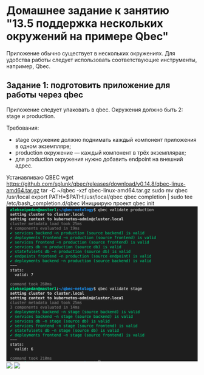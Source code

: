 # Домашнее задание к занятию "13.5 поддержка нескольких окружений на примере Qbec"
Приложение обычно существует в нескольких окружениях. Для удобства работы следует использовать соответствующие инструменты, например, Qbec.

## Задание 1: подготовить приложение для работы через qbec
Приложение следует упаковать в qbec. Окружения должно быть 2: stage и production. 

Требования:
* stage окружение должно поднимать каждый компонент приложения в одном экземпляре;
* production окружение — каждый компонент в трёх экземплярах;
* для production окружения нужно добавить endpoint на внешний адрес.

Устанавливаю QBEC
wget https://github.com/splunk/qbec/releases/download/v0.14.8/qbec-linux-amd64.tar.gz
tar -C ~/qbec -xzf qbec-linux-amd64.tar.gz
sudo mv qbec /usr/local
export PATH=$PATH:/usr/local/qbec
qbec completion | sudo tee /etc/bash_completion.d/qbec
Инициирую проект
qbec init
![](https://github.com/alexspedan/devops-netology/raw/main/13.5.Qbec/13.5P1.png)
![](https://github.com/alexspedan/devops-netology/raw/main/13.5.Qbec/13.5P2.png)
![](https://github.com/alexspedan/devops-netology/raw/main/13.5.Qbec/13.5P3.png)